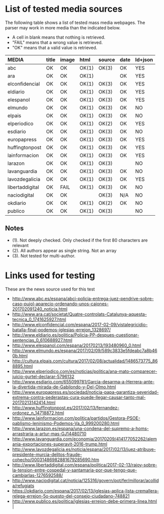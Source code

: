 # List of tested media sources

The following table shows a list of tested mass media webpages. The parser may work in more media than the indicated below.

* A cell in blank means that nothing is retrieved.
* "FAIL" means that a wrong value is retrieved.
* "OK" means that a valid value is retrieved.

|MEDIA          |title|image|html |source|date|ld+json|
|:--------------|:----|:----|:----|:-----|:---|:------|
|abc            |OK   |OK   |OK(1)|OK(3) |OK  |YES    |
|ara            |OK   |OK   |OK(1)|      |OK  |YES    |
|elconfidencial |OK   |OK   |OK(1)|OK(3) |OK  |YES    |
|eldiario       |OK   |OK   |OK(1)|OK(3) |OK  |YES    |
|elespanol      |OK   |OK   |OK(1)|OK(3) |OK  |YES    |
|elmundo        |OK   |OK   |OK(1)|OK(3) |OK  |NO     |
|elpais         |OK   |OK   |OK(1)|OK(3) |OK  |NO     |
|elperiodico    |OK   |OK   |OK(1)|OK(2) |OK  |YES    |
|esdiario       |OK   |OK   |OK(1)|OK(3) |OK  |NO     |
|europapress    |OK   |OK   |OK(1)|OK(3) |OK  |YES    |
|huffingtonpost |OK   |OK   |OK(1)|OK(3) |OK  |YES    |
|lainformacion  |OK   |OK   |OK(1)|OK(3) |OK  |YES    |
|larazon        |OK   |OK   |OK(1)|OK(3) |    |NO     |
|lavanguardia   |OK   |OK   |OK(1)|OK(3) |OK  |NO     |
|lavozdegalicia |OK   |OK   |OK(1)|OK(3) |OK  |YES    |
|libertaddigital|OK   |FAIL |OK(1)|OK(3) |OK  |NO     |
|naciodigital   |OK   |OK   |     |OK(3) |N/A |NO     |
|okdiario       |OK   |OK   |OK(1)|OK(2) |OK  |NO     |
|publico        |OK   |OK   |OK(1)|OK(3) |    |NO     |

## Notes

* (1). Not deeply checked. Only checked if the first 80 characters are relevant
* (2). All authors appear as single string. Not an array
* (3). Not tested for multi-author.

# Links used for testing

These are the news source used for this test

* http://www.abc.es/espana/abci-policia-entrega-juez-pendrive-sobre-caso-pujol-aparecio-ordenando-unos-cajones-201702091240_noticia.html
* http://www.ara.cat/societat/Quatre-controlats-Catalunya-aquesta-tecnica_0_1741625927.html
* http://www.elconfidencial.com/espana/2017-02-09/vistalegricidio-batalla-final-podemos-iglesias-errejon_1328697/
* http://www.eldiario.es/politica/Policia-PP-despues-cuestionar-sentencias_0_610688927.html
* http://www.elespanol.com/espana/20170213/193480960_0.html
* http://www.elmundo.es/espana/2017/02/09/589c3833e5fdeabc7a8b460b.html
* http://cultura.elpais.com/cultura/2017/02/08/actualidad/1486573775_868895.html
* http://www.elperiodico.com/es/noticias/politica/ana-mato-comparecer-juicio-gurtel-declarar-5796132
* http://www.esdiario.com/655099781/Garcia-desarma-a-Herrera-ante-la-divertida-mirada-de-Gabilondo-y-Del-Olmo.html
* http://www.europapress.es/sociedad/noticia-papa-garantiza-severidad-extrema-contra-pederastas-cura-puede-llegar-causar-tanto-mal-20170213142414.html
* http://www.huffingtonpost.es/2017/02/13/fernandez-ordonez_n_14718872.html
* http://www.lainformacion.com/politica/partidos/Gestora-PSOE-pablismo-leninismo-Podemos-Va_0_999200280.html
* http://www.larazon.es/espana/una-condena-del-supremo-a-homs-arrastraria-a-artur-mas-GJ14480710
* http://www.lavanguardia.com/economia/20170209/414177052262/alemania-exportaciones-superavit-2016-trump.html
* http://www.lavozdegalicia.es/noticia/espana/2017/02/13/juez-atribuye-presidente-murcia-delitos-fraude-cohecho/00031486982881679285690.htm
* http://www.libertaddigital.com/espana/politica/2017-02-13/rajoy-sobre-la-tension-entre-cospedal-y-santamaria-por-que-tengo-que-cambiarlas-1276592588/
* http://www.naciodigital.cat/noticia/125316/govern/pot/fer/millorar/acollida/refugiats
* https://okdiario.com/espana/2017/02/13/iglesias-aplica-lista-cremallera-relega-errejon-5o-puesto-del-consejo-ciudadano-748821
* http://www.publico.es/politica/iglesias-errejon-debe-primera-linea.html
         |